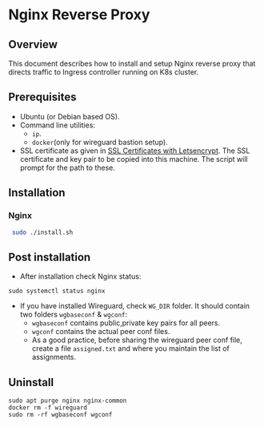 # Nginx Reverse Proxy

## Overview
This document describes how to install and setup Nginx reverse proxy that directs traffic to Ingress controller running on K8s cluster.

## Prerequisites
* Ubuntu (or Debian based OS).
* Command line utilities:
  * `ip`.
  * `docker`(only for wireguard bastion setup).
* SSL certificate as given in [SSL Certificates with Letsencrypt](../../../docs/wildcard-ssl-certs-letsencrypt.md). The SSL certificate and key pair to be copied into this machine. The script will prompt for the path to these. 

## Installation
### Nginx
```sh
 sudo ./install.sh
```

## Post installation
* After installation check Nginx status:
```
sudo systemctl status nginx
```
* If you have installed Wireguard, check `WG_DIR` folder. It should contain two folders `wgbaseconf` & `wgconf`:
  * `wgbaseconf` contains public,private key pairs for all peers.
  * `wgconf` contains the actual peer conf files.
  * As a good practice, before sharing the wireguard peer conf file, create a file `assigned.txt` and where you maintain the list of assignments.

## Uninstall
```
sudo apt purge nginx nginx-common
docker rm -f wireguard
sudo rm -rf wgbaseconf wgconf
```
